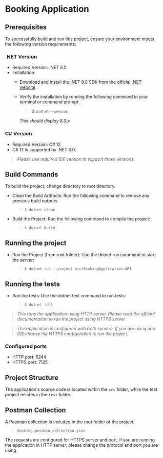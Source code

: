 # Booking Application
## Prerequisites
To successfully build and run this project, ensure your environment meets the following version requirements:
### .NET Version
* Required Version: .NET 8.0
* Installation:
  * Download and install the .NET 8.0 SDK from the official [.NET website](https://dotnet.microsoft.com/).
  * Verify the installation by running the following command in your terminal or command prompt:
    >$ dotnet --version
    
    _This should display 8.0.x_

### C# Version
* Required Version: C# 12
* C# 12 is supported by .NET 8.0.

>_Please use required IDE version to support these versions._



## Build Commands
To build the project, change directory to root directory.
* Clean the Build Artifacts:
Run the following command to remove any previous build outputs:

  >`$ dotnet clean`

* Build the Project:
Run the following command to compile the project:
  >`$ dotnet build`

## Running the project
* Run the Project (from root folder):
Use the dotnet run command to start the server:
  >`$ dotnet run --project src/BookingApplication.API`

## Running the tests
* Run the tests:
Use the dotnet test command to run tests:
  >`$ dotnet test`

>_This runs the application using HTTP server. Please read the official documentation to run the project using HTTPS server._

>_The application is configured with both servers. If you are using and IDE choose the HTTPS configuration to run the project._

### Configured ports
* HTTP port: 5244
* HTTPS port: 7125

## Project Structure
The application's source code is located within the `src` folder, while the test project resides in the `test` folder.

## Postman Collection
A Postman collection is included in the root folder of the project.
>`Booking.postman_collection.json`

The requests are configured for HTTPS server and port. If you are running the application in HTTP server, please change the protocol and port you are using.


